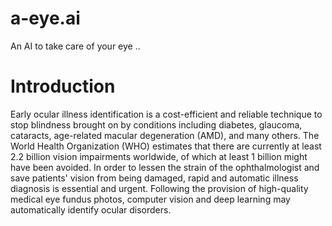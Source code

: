 # a-eye.ai
An AI to take care of your eye ..


# Introduction

Early ocular illness identification is a cost-efficient and reliable technique to stop blindness brought on by conditions including diabetes, glaucoma, cataracts, age-related macular degeneration (AMD), and many others. The World Health Organization (WHO) estimates that there are currently at least 2.2 billion vision impairments worldwide, of which at least 1 billion might have been avoided. In order to lessen the strain of the ophthalmologist and save patients' vision from being damaged, rapid and automatic illness diagnosis is essential and urgent. Following the provision of high-quality medical eye fundus photos, computer vision and deep learning may automatically identify ocular disorders.

